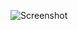 ![Screenshot](https://raw.githubusercontent.com/Cryakl/Ultimate-RAT-Collection/refs/heads/main/Netsys/netsys2.6/Screenshot.png)
